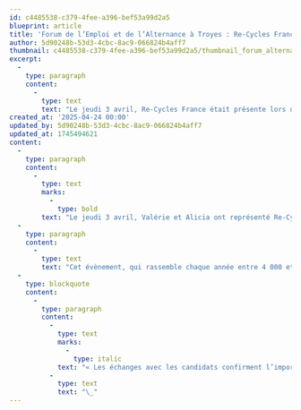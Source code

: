 ```yaml
---
id: c4485538-c379-4fee-a396-bef53a99d2a5
blueprint: article
title: 'Forum de l’Emploi et de l’Alternance à Troyes : Re-Cycles France à la rencontre de nouveaux talents.'
author: 5d90248b-53d3-4cbc-8ac9-066824b4aff7
thumbnail: c4485538-c379-4fee-a396-bef53a99d2a5/thumbnail_forum_alternance_emploi_1200_600.jpg
excerpt:
  -
    type: paragraph
    content:
      -
        type: text
        text: "Le jeudi 3 avril, Re-Cycles France était présente lors du Forum de l’emploi et de l’alternance à Troyes.\_Cet évènement, qui rassemble chaque année entre 4 000 et 5 000 participants sur deux jours, constitue un rendez-vous incontournable pour les étudiants en quête d’alternance, ainsi que les demandeurs d’emploi en recherche d’opportunités professionnelles."
created_at: '2025-04-24 00:00'
updated_by: 5d90248b-53d3-4cbc-8ac9-066824b4aff7
updated_at: 1745494621
content:
  -
    type: paragraph
    content:
      -
        type: text
        marks:
          -
            type: bold
        text: "Le jeudi 3 avril, Valérie et Alicia ont représenté Re-Cycles France lors du Forum de l’emploi et de l’alternance à Troyes.\_\_"
  -
    type: paragraph
    content:
      -
        type: text
        text: "Cet évènement, qui rassemble chaque année entre 4 000 et 5 000 participants sur deux jours, constitue un rendez-vous incontournable pour les étudiants en quête d’alternance, ainsi que les demandeurs d’emploi en recherche d’opportunités professionnelles. De nombreux recruteurs issus de secteurs d’activité variés étaient présents, témoignant de la richesse et de la diversité de l’offre proposée.\_ Pour Re-Cycles France, cette participation au forum a représenté une opportunité de faire connaître l’entreprise sous sa nouvelle identité, valoriser ses métiers, ses valeurs et son savoir-faire,\_tout en allant à la rencontre de profils variés, motivés et prometteurs.\_"
  -
    type: blockquote
    content:
      -
        type: paragraph
        content:
          -
            type: text
            marks:
              -
                type: italic
            text: "« Les échanges avec les candidats confirment l’importance de notre présence en tant qu’entreprise sur ce type d’évènement et permettent également de renforcer notre visibilité ».\_\_"
          -
            type: text
            text: "\_"
---
```

